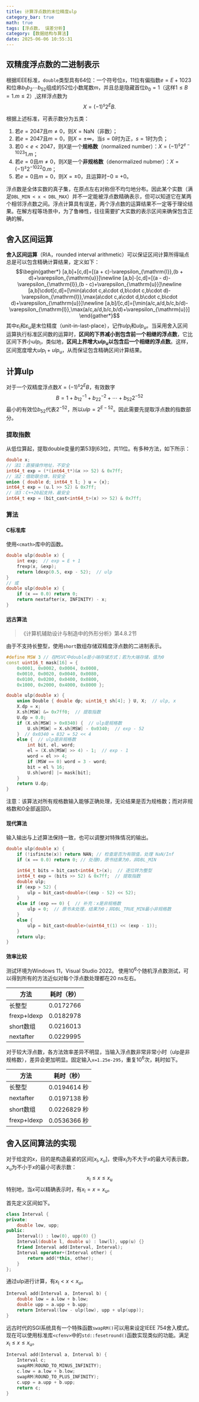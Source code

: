 ```yaml
---
title: 计算浮点数的末位精度ulp
category_bar: true
math: true
tags: [浮点数， 误差分析]
category: [数据结构与算法]
date: 2025-06-06 10:55:31
---
```


## 双精度浮点数的二进制表示
根据IEEE标准，`double`类型具有64位：一个符号位$s$，11位有偏指数$e=E+1023$和位串$b_1b_2\cdots b_{52}$组成的52位小数尾数$m$，并且总是隐藏首位$b_0=1$（这样$1\leqslant B=1.m\leqslant 2$）,这样浮点数为
$$
X=(-1)^s2^EB.
$$

根据上述标准，可表示数分为五类：
1. 若$e=2047$且$m\neq 0$，则$X=\mathrm{NaN}$（非数）；
2. 若$e=2047$且$m=0$，则$X=\pm\infty$，当$s=0$时为正，$s=1$时为负；
3. 若$0<e<2047$，则$X$是一个**规格数**（normalized number）：$X=(-1)^s2^{e-1023}1.m$；
4. 若$e=0$且$m\neq 0$，则$X$是一个**非规格数**（denormalized nubmer）：$X=(-1)^s2^{-1022}0.m$；
5. 若$e=0$且$m=0$，则$X=\pm0$，且运算时$-0\equiv +0$。

浮点数是全体实数的真子集，在原点左右对称但不均匀地分布。因此某个实数（满足`DBL_MIN < x < DBL_MAX`）并不一定能被浮点数精确表示，但可以知道它在某两个相邻浮点数之间。浮点计算具有误差，两个浮点数的运算结果不一定等于理论结果。在解方程等场景中，为了鲁棒性，往往需要扩大实数的表示区间来确保包含正确的解。

## 舍入区间运算
**舍入区间运算**（RIA，rounded interval arithmetic）可以保证区间计算所得端点总是可以包含精确计算结果，定义如下：
$$\begin{gather*}
[a,b]+[c,d]=[(a + c)-\varepsilon_{\mathrm{l}},(b + d)+\varepsilon_{\mathrm{u}}]\newline
[a,b]-[c,d]=[(a - d)-\varepsilon_{\mathrm{l}},(b - c)+\varepsilon_{\mathrm{u}}]\newline
[a,b]\cdot[c,d]=[\min(a\cdot c,a\cdot d,b\cdot c,b\cdot d)-\varepsilon_{\mathrm{l}},\max(a\cdot c,a\cdot d,b\cdot c,b\cdot d)+\varepsilon_{\mathrm{u}}]\newline
[a,b]/[c,d]=[\min(a/c,a/d,b/c,b/d)-\varepsilon_{\mathrm{l}},\max(a/c,a/d,b/c,b/d)+\varepsilon_{\mathrm{u}}]
\end{gather*}$$
其中$\varepsilon_{\mathrm{l}}$和$\varepsilon_{\mathrm{u}}$是末位精度（unit-in-last-place），记作$ulp_{\mathrm{l}}$和$ulp_{\mathrm{u}}$。当采用舍入区间运算执行标准区间数的运算时，**区间的下界减小到包含前一个相继的浮点数**，它比区间下界小$ulp_{\mathrm{l}}$，类似地，**区间上界增大$ulp_{\mathrm{u}}$以包含后一个相继的浮点数**。这样，区间宽度增大$ulp_{\mathrm{l}}+ulp_{\mathrm{u}}$，从而保证包含精确区间计算结果。


## 计算ulp
对于一个双精度浮点数$X=(-1)^s2^EB$，有效数字
$$B=1+b_12^{-1}+b_22^{-2}+\cdots+b_{52}2^{-52}$$
最小的有效位$b_{52}$代表$2^{-52}$，所以$ulp=2^{E-52}$。因此需要先提取浮点数的指数部分。

### 提取指数
从低位算起，提取double变量的第53到63位，共11位。有多种方法，如下所示：
```cpp
double x;
// 法1：直接操作地址，不安全
int64_t exp = (*(int64_t*)&x >> 52) & 0x7ff;
// 法2：借助联合体，较安全
union { double d; int64_t l; } u = {x};
int64_t exp = (u.l >> 52) & 0x7ff;
// 法3：C++20起支持，最安全
int64_t exp = (bit_cast<int64_t>(x) >> 52) & 0x7ff;
```

### 算法
#### C标准库
使用`<cmath>`库中的函数。
```cpp
double ulp(double x) {
    int exp;  // exp = E + 1
    frexp(x, &exp);
    return ldexp(0.5, exp - 52);  // ulp
}
// 或
double ulp(double x) {
    if (x == 0.0) return 0;
    return nextafter(x, INFINITY) - x;
}
```

#### 远古算法
> 《计算机辅助设计与制造中的外形分析》第4.8.2节

由于不支持长整型，使用`short`数组存储双精度浮点数的二进制表示。

```cpp
#define MSW 3 // 在MSVC中double是小端存储方式；若为大端存储，值为0
const uint16_t mask[16] = {
	0x0001, 0x0002, 0x0004, 0x0008,
	0x0010, 0x0020, 0x0040, 0x0080,
	0x0100, 0x0200, 0x0400, 0x0800,
	0x1000, 0x2000, 0x4000, 0x8000 };

double ulp(double x) {
	union Double { double dp; uint16_t sh[4]; } U, X;  // ulp, x
	X.dp = x;
	X.sh[MSW] &= 0x7ff0;  // 提取指数
	U.dp = 0.0;
	if (X.sh[MSW] > 0x0340) {  // ulp是规格数
		U.sh[MSW] = X.sh[MSW] - 0x0340;  // exp - 52
	}  // 0x0340 = 832 = 52 << 4
	else {  // ulp是非规格数
		int bit, el, word;
		el = (X.sh[MSW] >> 4) - 1;  // exp - 1
		word = el >> 4;
		if (MSW == 0) word = 3 - word;
		bit = el % 16;
		U.sh[word] |= mask[bit];
	}
	return U.dp;
}
```

注意：该算法对所有规格数输入能够正确处理，无论结果是否为规格数；而对非规格数和0全部返回0。

#### 现代算法
输入输出与上述算法保持一致，也可以调整对特殊情况的输出。
```cpp
double ulp(double x) {
	if (!isfinite(x)) return NAN; // 检查是否为有限值，处理 NaN/Inf
	if (x == 0.0) return 0; // 处理0，原书结果为0，非DBL_MIN

	int64_t bits = bit_cast<int64_t>(x);  // 逐位转为整型
	int64_t exp = (bits >> 52) & 0x7ff;  // 提取指数
	double ulp;
	if (exp > 52) {
		ulp = bit_cast<double>((exp - 52) << 52);
	}
	else if (exp == 0) {  // 补充：x是非规格数
		ulp = 0;  // 原书未处理，结果为0；非DBL_TRUE_MIN最小非规格数
	}
	else {
		ulp = bit_cast<double>(uint64_t(1) << (exp - 1));
	}
	return ulp;
}
```

#### 效率比较
测试环境为Windows 11，Visual Studio 2022。
使用$10^6$个随机浮点数测试，可以得到所有的方法近似对每个浮点数处理都在20 ns左右。

| 方法        | 耗时（秒） |
| ----------- | ---------- |
| 长整型      | 0.0172766  |
| frexp+ldexp | 0.0182978  |
| short数组   | 0.0216013  |
| nextafter   | 0.0229995  |

对于较大浮点数，各方法效率差异不明显，当输入浮点数非常非常小时（ulp是非规格数），差异会更加明显。固定输入`x=1.25e-295`，重复$10^6$次，耗时如下。

| 方法        | 耗时（秒）   |
| ----------- | ------------ |
| 长整型      | 0.0194614 秒 |
| nextafter   | 0.0197138 秒 |
| short数组   | 0.0226829 秒 |
| frexp+ldexp | 0.0536366 秒 |


## 舍入区间算法的实现
对于给定的$x$，目的是构造最紧的区间$[x_{\mathrm{l}},x_{\mathrm{u}}]$，使得$x_{\mathrm{l}}$为不大于$x$的最大可表示数，$x_{\mathrm{u}}$为不小于$x$的最小可表示数：
$$x_{\mathrm{l}}\leqslant x\leqslant x_{\mathrm{u}}$$
特别地，当$x$可以精确表示时，有$x_{\mathrm{l}}= x= x_{\mathrm{u}}$。

首先定义区间如下。
```cpp
class Interval {
private:
    double low, upp;
public:
	Interval() : low(0), upp(0) {}
	Interval(double l, double u) : low(l), upp(u) {}
    friend Interval add(Interval, Interval);
	Interval operator+(Interval other) {
		return add(*this, other);
	}
};
```
通过ulp进行计算，有$x_{\mathrm{l}}<x<x_{\mathrm{u}}$。
```cpp
Interval add(Interval a, Interval b) {
	double low = a.low + b.low;
	double upp = a.upp + b.upp;
	return Interval(low - ulp(low), upp + ulp(upp));
}
```
远古时代的SGI系统具有一个特殊函数`swapRM()`可以用来设定IEEE 754舍入模式。现在可以使用标准库`<cfenv>`中的`std::fesetround()`函数实现类似的功能。满足$x_{\mathrm{l}}\leqslant x\leqslant x_{\mathrm{u}}$。
```cpp
Interval add(Interval a, Interval b) {
    Interval c;
    swapRM(ROUND_TO_MINUS_INFINITY);
    c.low = a.low + b.low;
    swapRM(ROUND_TO_PLUS_INFINITY);
    c.upp = a.upp + b.upp;
    return c;
}
```

